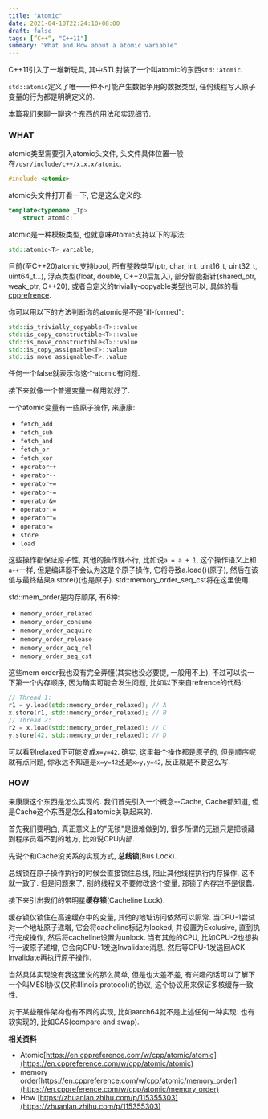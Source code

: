 ```yaml
---
title: "Atomic"
date: 2021-04-10T22:24:10+08:00
draft: false
tags: [”C++“, "C++11"]
summary: "What and How about a atomic variable"
---
```


C++11引入了一堆新玩具, 其中STL封装了一个叫atomic的东西`std::atomic`.

`std::atomic`定义了唯一一种不可能产生数据争用的数据类型, 任何线程写入原子变量的行为都是明确定义的.

本篇我们来聊一聊这个东西的用法和实现细节.

### WHAT

atomic类型需要引入atomic头文件, 头文件具体位置一般在`/usr/include/c++/x.x.x/atomic`.
```c++
#include <atomic>
```
atomic头文件打开看一下, 它是这么定义的:
```c++
template<typename _Tp>
    struct atomic;
```
atomic是一种模板类型, 也就意味Atomic支持以下的写法:
```c++
std::atomic<T> variable;
```
目前(至C++20)atomic支持bool, 所有整数类型(ptr, char, int, uint16_t, uint32_t, uint64_t...), 浮点类型(float, double, C++20后加入), 部分智能指针(shared_ptr, weak_ptr, C++20), 或者自定义的trivially-copyable类型也可以, 具体的看[cpprefrence](https://en.cppreference.com/w/cpp/atomic/atomic).

你可以用以下的方法判断你的atomic是不是"ill-formed":
```c++
std::is_trivially_copyable<T>::value
std::is_copy_constructible<T>::value
std::is_move_constructible<T>::value
std::is_copy_assignable<T>::value
std::is_move_assignable<T>::value
```
任何一个false就表示你这个atomic有问题.

接下来就像一个普通变量一样用就好了.

一个atomic变量有一些原子操作, 来康康:

+ `fetch_add`
+ `fetch_sub`
+ `fetch_and`
+ `fetch_or`
+ `fetch_xor`
+ `operator++`
+ `operator--`
+ `operator+=`
+ `operator-=`
+ `operator&=`
+ `operator|=`
+ `operator^=`
+ `operator=`
+ `store`
+ `load`

这些操作都保证原子性, 其他的操作就不行, 比如说`a = a + 1`, 这个操作语义上和`a++`一样, 但是编译器不会认为这是个原子操作, 它将导致a.load()(原子), 然后在该值与最终结果a.store()(也是原子). std::memory_order_seq_cst将在这里使用.

std::mem_order是内存顺序, 有6种:

+ `memory_order_relaxed`
+ `memory_order_consume`
+ `memory_order_acquire`
+ `memory_order_release`
+ `memory_order_acq_rel`
+ `memory_order_seq_cst`

这些mem order我也没有完全弄懂(其实也没必要提, 一般用不上), 不过可以说一下第一个内存顺序, 因为确实可能会发生问题, 比如以下来自refrence的代码:
``` c++
// Thread 1:
r1 = y.load(std::memory_order_relaxed); // A
x.store(r1, std::memory_order_relaxed); // B
// Thread 2:
r2 = x.load(std::memory_order_relaxed); // C 
y.store(42, std::memory_order_relaxed); // D
```
可以看到relaxed下可能变成`x=y=42`. 确实, 这里每个操作都是原子的, 但是顺序呢就有点问题, 你永远不知道是`x=y=42`还是`x=y,y=42`, 反正就是不要这么写.

### HOW

来康康这个东西是怎么实现的. 我们首先引入一个概念--Cache, Cache都知道, 但是Cache这个东西是怎么和atomic关联起来的.

首先我们要明白, 真正意义上的"无锁"是很难做到的, 很多所谓的无锁只是把锁藏到程序员看不到的地方, 比如说CPU内部.

先说个和Cache没关系的实现方式, **总线锁**(Bus Lock).

总线锁在原子操作执行的时候会直接锁住总线, 阻止其他线程执行内存操作, 这不就一致了. 但是问题来了, 别的线程又不要修改这个变量, 那锁了内存岂不是很蠢. 

接下来引出我们的带明星**缓存锁**(Cacheline Lock).

缓存锁仅锁住在高速缓存中的变量, 其他的地址访问依然可以照常. 当CPU-1尝试对一个地址原子递增, 它会将cacheline标记为locked, 并设置为Exclusive, 直到执行完成操作, 然后将cacheline设置为unlock. 当有其他的CPU, 比如CPU-2也想执行一波原子递增, 它会向CPU-1发送Invalidate消息, 然后等CPU-1发送回ACK Invalidate再执行原子操作.

当然具体实现没有我这里说的那么简单, 但是也大差不差, 有兴趣的话可以了解下一个叫MESI协议(又称Illinois protocol)的协议, 这个协议用来保证多核缓存一致性.

对于某些硬件架构也有不同的实现, 比如aarch64就不是上述任何一种实现. 也有软实现的, 比如CAS(compare and swap).

**相关资料**
+ Atomic[https://en.cppreference.com/w/cpp/atomic/atomic](https://en.cppreference.com/w/cpp/atomic/atomic)
+ memory order[https://en.cppreference.com/w/cpp/atomic/memory_order](https://en.cppreference.com/w/cpp/atomic/memory_order)
+ How [https://zhuanlan.zhihu.com/p/115355303](https://zhuanlan.zhihu.com/p/115355303)